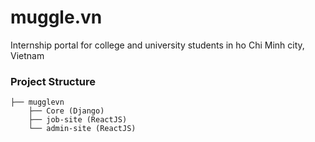# muggle.vn
Internship portal for college and university students in ho Chi Minh city, Vietnam


### Project Structure
```
├── mugglevn
    ├── Core (Django)
    ├── job-site (ReactJS)
    └── admin-site (ReactJS)
```
